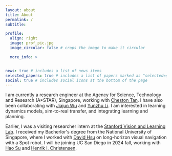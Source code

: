 ```yaml
---
layout: about
title: About
permalink: /
subtitle: 

profile:
  align: right
  image: prof_pic.jpg
  image_circular: false # crops the image to make it circular

  more_info: >


news: true # includes a list of news items
selected_papers: true # includes a list of papers marked as "selected={true}"
social: true # includes social icons at the bottom of the page
---
```


I am currently a research engineer at the Agency for Science, Technology and Research (A*STAR), Singapore, working with [Cheston Tan](https://www.a-star.edu.sg/cfar/about-cfar/our-team/dr-cheston-tan). I have also been collaborating with [Jiajun Wu](https://jiajunwu.com/) and [Yunzhu Li](https://yunzhuli.github.io/). I am interested in learning dynamics models, sim-to-real transfer, and integrating learning and planning. 

Earlier, I was a visiting researcher intern at the [Stanford Vision and Learning Lab](https://svl.stanford.edu/). I received my Bacherlor's degree from the National University of Singapore, where I worked with [David Hsu](https://www.comp.nus.edu.sg/~dyhsu/) on long-horizon visual navigation with a Spot robot. I will be joining UC San Diego in 2024 fall, working with [Hao Su](https://cseweb.ucsd.edu/~haosu/) and [Henrik I. Christensen](http://www.hichristensen.net/).

[//]: # (Link to your social media connections, too. This theme is set up to use [Font Awesome icons]&#40;https://fontawesome.com/&#41; and [Academicons]&#40;https://jpswalsh.github.io/academicons/&#41;, like the ones below. Add your Facebook, Twitter, LinkedIn, Google Scholar, or just disable all of them.)
